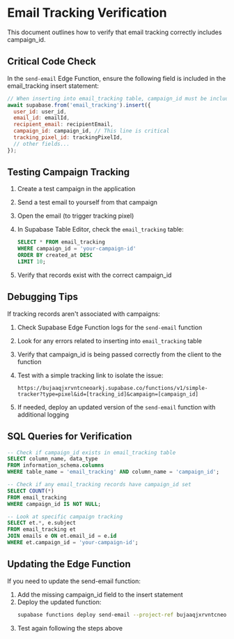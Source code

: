 # Email Tracking Verification

This document outlines how to verify that email tracking correctly includes campaign_id.

## Critical Code Check

In the `send-email` Edge Function, ensure the following field is included in the email_tracking insert statement:

```javascript
// When inserting into email_tracking table, campaign_id must be included
await supabase.from('email_tracking').insert({
  user_id: user_id,
  email_id: emailId, 
  recipient_email: recipientEmail,
  campaign_id: campaign_id, // This line is critical
  tracking_pixel_id: trackingPixelId,
  // other fields...
});
```

## Testing Campaign Tracking

1. Create a test campaign in the application
2. Send a test email to yourself from that campaign
3. Open the email (to trigger tracking pixel)
4. In Supabase Table Editor, check the `email_tracking` table:
   
   ```sql
   SELECT * FROM email_tracking 
   WHERE campaign_id = 'your-campaign-id'
   ORDER BY created_at DESC
   LIMIT 10;
   ```

5. Verify that records exist with the correct campaign_id

## Debugging Tips

If tracking records aren't associated with campaigns:

1. Check Supabase Edge Function logs for the `send-email` function
2. Look for any errors related to inserting into `email_tracking` table
3. Verify that campaign_id is being passed correctly from the client to the function
4. Test with a simple tracking link to isolate the issue:

   ```
   https://bujaaqjxrvntcneoarkj.supabase.co/functions/v1/simple-tracker?type=pixel&id=[tracking_id]&campaign=[campaign_id]
   ```

5. If needed, deploy an updated version of the `send-email` function with additional logging

## SQL Queries for Verification

```sql
-- Check if campaign_id exists in email_tracking table
SELECT column_name, data_type 
FROM information_schema.columns 
WHERE table_name = 'email_tracking' AND column_name = 'campaign_id';

-- Check if any email_tracking records have campaign_id set
SELECT COUNT(*) 
FROM email_tracking 
WHERE campaign_id IS NOT NULL;

-- Look at specific campaign tracking
SELECT et.*, e.subject 
FROM email_tracking et
JOIN emails e ON et.email_id = e.id
WHERE et.campaign_id = 'your-campaign-id';
```

## Updating the Edge Function

If you need to update the send-email function:

1. Add the missing campaign_id field to the insert statement
2. Deploy the updated function:
   ```bash
   supabase functions deploy send-email --project-ref bujaaqjxrvntcneoarkj
   ```
3. Test again following the steps above 